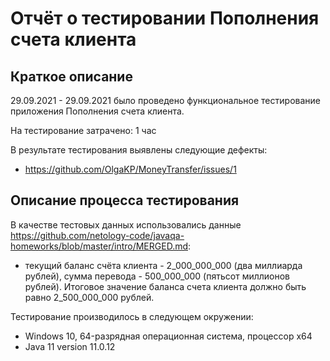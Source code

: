 # Отчёт о тестировании Пополнения счета клиента

## Краткое описание

29.09.2021 - 29.09.2021 было проведено функциональное тестирование приложения Пополнения счета клиента.

На тестирование затрачено: 1 час

В результате тестирования выявлены следующие дефекты:
* https://github.com/OlgaKP/MoneyTransfer/issues/1

## Описание процесса тестирования

В качестве тестовых данных использовались данные https://github.com/netology-code/javaqa-homeworks/blob/master/intro/MERGED.md:
* текущий баланс счёта клиента - 2_000_000_000 (два миллиарда рублей), сумма перевода - 500_000_000 (пятьсот миллионов рублей). Итоговое значение баланса счета клиента должно быть равно 2_500_000_000 рублей.

Тестирование производилось в следующем окружении:
* Windows 10, 64-разрядная операционная система, процессор x64
* Java 11 version 11.0.12

